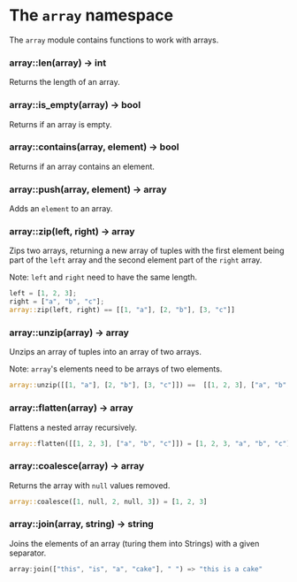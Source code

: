 # The `array` namespace

The `array` module contains functions to work with arrays.

### array::len(array) -> int

Returns the length of an array.

### array::is_empty(array) -> bool

Returns if an array is empty.

### array::contains(array, element) -> bool

Returns if an array contains an element.

### array::push(array, element) -> array

Adds an `element` to an array.

### array::zip(left, right) -> array

Zips two arrays, returning a new array of tuples with the first element being part of the `left` array and the second element part of the `right` array.

Note: `left` and `right` need to have the same length.

```rust
left = [1, 2, 3];
right = ["a", "b", "c"];
array::zip(left, right) == [[1, "a"], [2, "b"], [3, "c"]]
```

### array::unzip(array) -> array

Unzips an array of tuples into an array of two arrays.

Note: `array`'s elements need to be arrays of two elements.

```rust
array::unzip([[1, "a"], [2, "b"], [3, "c"]]) ==  [[1, 2, 3], ["a", "b", "c"]]
```

### array::flatten(array) -> array

Flattens a nested array recursively.

```rust
array::flatten([[1, 2, 3], ["a", "b", "c"]]) = [1, 2, 3, "a", "b", "c"]
```

### array::coalesce(array) -> array

Returns the array with `null` values removed.

```rust
array::coalesce([1, null, 2, null, 3]) = [1, 2, 3]
```

### array::join(array, string) -> string

Joins the elements of an array (turing them into Strings) with a given separator.

```rust
array:join(["this", "is", "a", "cake"], " ") => "this is a cake"
```
